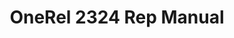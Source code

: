 ---
title: OneRel 2324 Rep Manual
redirect_to: https://docs.google.com/document/d/15JEGEsuekX2TS7pjBlwCiF88hvx411fs/edit?usp=drive_link&ouid=103570969298138348833&rtpof=true&sd=true
redirect_from: 
  - /RepManual2324
  - /repmanual2324
---